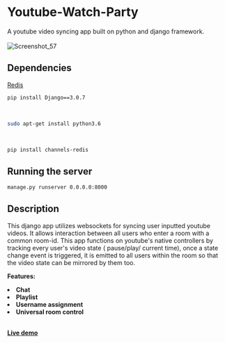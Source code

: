 # Youtube-Watch-Party

A youtube video syncing app built on python and django framework.
<br><br>
![Screenshot_57](https://user-images.githubusercontent.com/13599606/89975814-a4508b80-dc5e-11ea-96d5-4fed3cd67cf7.jpg)

## Dependencies

[Redis](https://github.com/redis/redis)
```bash
pip install Django==3.0.7
```
<br>

```bash
sudo apt-get install python3.6
```
<br>

```bash
pip install channels-redis
```


## Running the server 
```bash
manage.py runserver 0.0.0.0:8000
```


## Description
This django app utilizes websockets for syncing user inputted youtube videos. It allows interaction between all users who enter a room with a common room-id. This app functions on youtube's native controllers by tracking every user's video state ( pause/play/ current time), once a state change event is triggered, it is emitted to all users within the room so that the video state can be mirrored by them too.

<b>Features:<b>
  <li>Chat</li>
  <li>Playlist</li>
  <li>Username assignment</li>
  <li>Universal room control</li>
  

<br>

<b>[Live demo](https://syncpin.net)<b>
